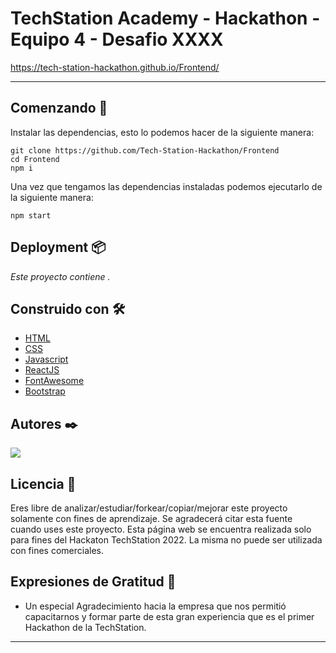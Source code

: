 # TechStation Academy - Hackathon - Equipo 4 - Desafio XXXX

https://tech-station-hackathon.github.io/Frontend/

---

## Comenzando 🚀

Instalar las dependencias, esto lo podemos hacer de la siguiente manera:

```shell
git clone https://github.com/Tech-Station-Hackathon/Frontend
cd Frontend
npm i
```

Una vez que tengamos las dependencias instaladas podemos ejecutarlo de la siguiente manera:

```shell
npm start
```

## Deployment 📦

_Este proyecto contiene ._


## Construido con 🛠️

* [HTML](https://developer.mozilla.org/es/docs/Web/HTML)
* [CSS](https://developer.mozilla.org/es/docs/Web/CSS)
* [Javascript](https://developer.mozilla.org/es/docs/Web/JavaScript)
* [ReactJS](https://reactjs.org/)
* [FontAwesome](https://fontawesome.com/v5/)
* [Bootstrap]()

## Autores ✒️

<a href="https://github.com/Tech-Station-Hackathon/Frontend/graphs/contributors">
  <img src="https://contrib.rocks/image?repo=Tech-Station-Hackathon/Frontend" />
</a>


## Licencia 📄

Eres libre de analizar/estudiar/forkear/copiar/mejorar este proyecto solamente con fines de aprendizaje. Se agradecerá citar esta fuente cuando uses este proyecto.
Esta página web se encuentra realizada solo para fines del Hackaton TechStation 2022. La misma no puede ser utilizada con fines comerciales.

## Expresiones de Gratitud 🎁

* Un especial Agradecimiento hacia la empresa que nos permitió capacitarnos y formar parte de esta gran experiencia que es el primer Hackathon de la TechStation.

---
